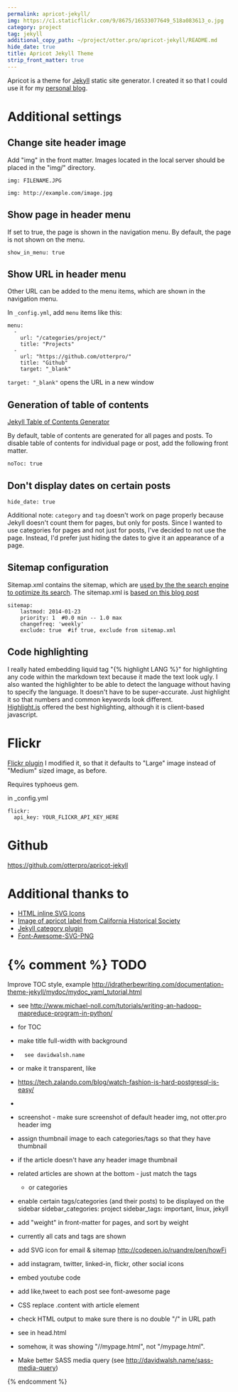 ```yaml
---
permalink: apricot-jekyll/
img: https://c1.staticflickr.com/9/8675/16533077649_518a083613_o.jpg
category: project
tag: jekyll
additional_copy_path: ~/project/otter.pro/apricot-jekyll/README.md
hide_date: true
title: Apricot Jekyll Theme 
strip_front_matter: true
---
```

Apricot is a theme for [Jekyll](http://jekyllrb.com) static site generator. 
I created it so that I could use it for my [personal blog](http://www.otter.pro). 

Additional settings 
===============
Change site header image
----------
Add "img" in the front matter.  Images located in the local server should be
placed in the "img/" directory.

    img: FILENAME.JPG

    img: http://example.com/image.jpg

Show page in header menu
------------
If set to true, the page is shown in the navigation menu. 
By default, the page is not shown on the menu.

    show_in_menu: true

Show URL in header menu
-----------------
Other URL can be added to the menu items, which are shown in the navigation menu.

In `_config.yml`, add `menu` items like this: 

    menu:
      -
        url: "/categories/project/"
        title: "Projects"
      -
        url: "https://github.com/otterpro/"
        title: "Github"
        target: "_blank"  

`target: "_blank"` opens the URL in a new window

Generation of table of contents
----------
[Jekyll Table of Contents Generator](https://github.com/dafi/jekyll-toc-generator)

By default, table of contents are generated for all pages and
posts.
To disable table of contents for individual page or post, add the following
front matter.  

    noToc: true

Don't display dates on certain posts
-----------------

    hide_date: true

Additional note: `category` and `tag` doesn't work on page properly because Jekyll doesn't count
them for pages, but only for posts.  Since I wanted to use categories for pages
and not just for posts, I've decided to not use the page.  Instead, I'd prefer
just hiding the dates to give it an appearance of a page.


Sitemap configuration
------------
Sitemap.xml contains the sitemap, which are [used by the 
the search engine to optimize its search](https://support.google.com/webmasters/answer/156184?hl=en).
The sitemap.xml is [based on this blog post](http://davidensinger.com/2013/11/building-a-better-sitemap-xml-with-jekyll/)

    sitemap:
        lastmod: 2014-01-23
        priority: 1  #0.0 min -- 1.0 max
        changefreq: 'weekly'
        exclude: true  #if true, exclude from sitemap.xml

Code highlighting
---------
I really hated embedding liquid tag "{&#37; highlight LANG %}" for highlighting any
code within the markdown text because it made the text look ugly. I also wanted the highlighter to be able to detect the
language without having to specify the language. It doesn't have to be
super-accurate.  Just highlight it so that numbers and common keywords look
different.    
[Highlight.js](https://highlightjs.org/) offered the best highlighting,
    although it is client-based javascript. 

Flickr
=====
[Flickr plugin](https://github.com/cnunciato/jekyll-flickr)
I modified it, so that it defaults to "Large" image instead of "Medium" sized
image, as before.

Requires typhoeus gem.

in _config.yml

    flickr:
      api_key: YOUR_FLICKR_API_KEY_HERE

Github
=======
<https://github.com/otterpro/apricot-jekyll>

Additional thanks to
==========
* [HTML inline SVG Icons](http://codepen.io/ruandre/pen/howFi)
* [Image of apricot label from California Historical Society](https://flic.kr/p/rbYkYV)
* [Jekyll category plugin](https://github.com/zroger/jekyll-categories)
* [Font-Awesome-SVG-PNG](https://github.com/encharm/Font-Awesome-SVG-PNG)

{% comment %}
TODO
=======
Improve TOC style, example
<http://idratherbewriting.com/documentation-theme-jekyll/mydoc/mydoc_yaml_tutorial.html>

* see <http://www.michael-noll.com/tutorials/writing-an-hadoop-mapreduce-program-in-python/>
* for TOC

* make title full-width with background 
*       see davidwalsh.name
* or make it transparent, like 
* https://tech.zalando.com/blog/watch-fashion-is-hard-postgresql-is-easy/
*
* screenshot - make sure screenshot of default header img, not otter.pro header
    img
* assign thumbnail image to each categories/tags so that they have thumbnail
*   if the article doesn't have any header image thumbnail
* related articles are shown at the bottom - just match the tags
    * or categories
* enable certain tags/categories (and their posts) to be displayed on the sidebar
    sidebar_categories: project
    sidebar_tags: important, linux, jekyll
* add "weight" in front-matter for pages, and sort by weight 
* currently all cats and tags are shown

* add SVG icon for email & sitemap <http://codepen.io/ruandre/pen/howFi>
* add instagram, twitter, linked-in, flickr,  other social icons
* embed youtube code
* add like,tweet to each post
    see font-awesome page
* CSS replace .content with article element

* check HTML output to make sure there is no double "/" in URL path
* see in head.html
  <link rel="canonical" href="{{ page.url | replace:'index.html','' | prepend: site.baseurl | prepend: site.url }}">
* somehow, it was showing "//mypage.html", not "/mypage.html".  

* Make better SASS media query (see http://davidwalsh.name/sass-media-query)

{% endcomment %}
